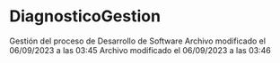 # DiagnosticoGestion
Gestión del proceso de Desarrollo de Software
Archivo modificado el 06/09/2023 a las 03:45
Archivo modificado el 06/09/2023 a las 03:46
